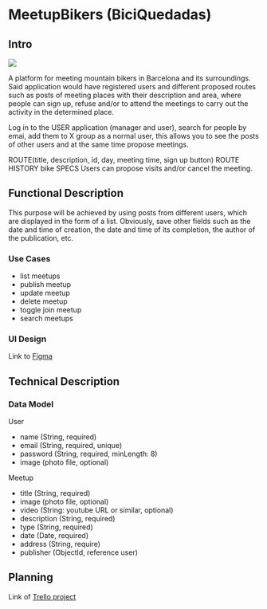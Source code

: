 # MeetupBikers (BiciQuedadas)

## Intro

![](https://i.giphy.com/media/ZciYhNqc9iFtC0yUTS/giphy.webp)

A platform for meeting mountain bikers in Barcelona and its surroundings.
Said application would have registered users and different proposed routes such as posts of meeting places with their description and area, where people can sign up, refuse and/or to attend the meetings to carry out the activity in the determined place. 

Log in to the USER application (manager and user), search for people by emai, add them to X group as a normal user, this allows you to see the posts of other users and at the same time propose meetings.

ROUTE(title, description, id, day, meeting time, sign up button)
ROUTE HISTORY
bike SPECS
Users can propose visits and/or cancel the meeting.

## Functional Description

This purpose will be achieved by using posts from different users, which are displayed in the form of a list. Obviously, save other fields such as the date and time of creation, the date and time of its completion, the author of the publication, etc.

### Use Cases

- list meetups
- publish meetup
- update meetup
- delete meetup
- toggle join meetup
- search meetups

### UI Design

Link to [Figma](https://www.figma.com/file/Uq6LHAecj5JVWWRVVc9H8Y/Figma-basics-(Copy)?type=design&node-id=0-286&mode=design&t=1pUTR9pWLbay6qxA-0)

## Technical Description

### Data Model

User
- name (String, required)
- email (String, required, unique)
- password (String, required, minLength: 8)
- image (photo file, optional)

Meetup
- title (String, required)
- image (photo file, optional)
- video (String: youtube URL or similar, optional)
- description (String, required)
- type (String, required)
- date (Date, required)
- address (String, require)
- publisher (ObjectId, reference user)

## Planning

Link of [Trello project](https://trello.com/b/rKJIeIsn/biciquedadas)




